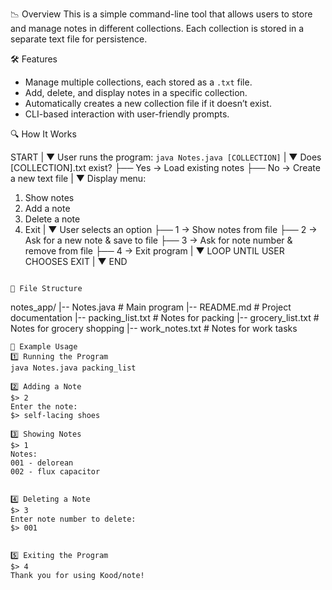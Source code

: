 📉 Overview
This is a simple command-line tool that allows users to store and manage notes in different collections. Each collection is stored in a separate text file for persistence.

🛠️ Features
- Manage multiple collections, each stored as a `.txt` file.
- Add, delete, and display notes in a specific collection.
- Automatically creates a new collection file if it doesn’t exist.
- CLI-based interaction with user-friendly prompts.

🔍 How It Works

 START
   |
   ▼
User runs the program: `java Notes.java [COLLECTION]`
   |
   ▼
Does [COLLECTION].txt exist?
   ├── Yes → Load existing notes
   ├── No  → Create a new text file
   |
   ▼
Display menu:
1. Show notes
2. Add a note
3. Delete a note
4. Exit
   |
   ▼
User selects an option
   ├── 1 → Show notes from file
   ├── 2 → Ask for a new note & save to file
   ├── 3 → Ask for note number & remove from file
   ├── 4 → Exit program
   |
   ▼
LOOP UNTIL USER CHOOSES EXIT
   |
   ▼
END
```

📂 File Structure
```
notes_app/
|-- Notes.java          # Main program
|-- README.md           # Project documentation
|-- packing_list.txt    # Notes for packing
|-- grocery_list.txt    # Notes for grocery shopping
|-- work_notes.txt      # Notes for work tasks
```
🌟 Example Usage
1️⃣ Running the Program
java Notes.java packing_list

2️⃣ Adding a Note
$> 2
Enter the note:
$> self-lacing shoes

3️⃣ Showing Notes
$> 1
Notes:
001 - delorean
002 - flux capacitor


4️⃣ Deleting a Note
$> 3
Enter note number to delete:
$> 001


5️⃣ Exiting the Program
$> 4
Thank you for using Kood/note!
